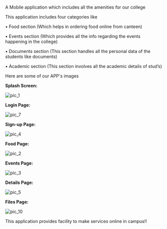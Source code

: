 A Mobile application which includes all the amenities for our college

This application includes four categories like

• Food section (Which helps in ordering food online from canteen)

• Events section (Which provides all the info regarding the events happening in the college)

• Documents section (This section handles all the personal data of the students like documents)

• Academic section (This section involves all the academic details of stud’s)

Here are some of our APP's images

**Splash Screen:**

![pic_1](https://github.com/Ravitejakunchala/College_aeminities_Application/assets/110076858/9ff7b824-e5c9-4c9e-a928-336a671381dd)

**Login Page:**

![pic_7](https://github.com/Ravitejakunchala/College_aeminities_Application/assets/110076858/ed851d03-4ac6-4769-80c0-b6a8c1acee6f)


**Sign-up Page:**

![pic_4](https://github.com/Ravitejakunchala/College_aeminities_Application/assets/110076858/e0fb8202-5381-4a57-89a7-863b10aac688)


**Food Page:**

![pic_2](https://github.com/Ravitejakunchala/College_aeminities_Application/assets/110076858/a051d000-2138-48a2-aa4f-9bca11d80d5d)


**Events Page:**

![pic_3](https://github.com/Ravitejakunchala/College_aeminities_Application/assets/110076858/099b47d5-afcd-41d6-8714-44e193f175e2)


**Details Page:**

![pic_5](https://github.com/Ravitejakunchala/College_aeminities_Application/assets/110076858/5eda23ec-1b2e-4112-b405-b66e88056d39)


**Files Page:**

![pic_10](https://github.com/Ravitejakunchala/College_aeminities_Application/assets/110076858/ed87c0f2-cde0-448a-ad01-8ae3690d280f)



This application provides facility to make services online in campus!!

